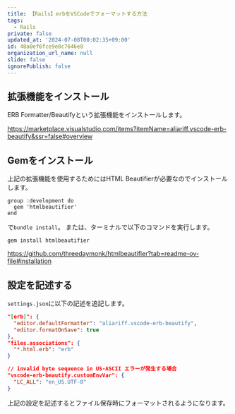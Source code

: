 ```yaml
---
title: 【Rails】erbをVSCodeでフォーマットする方法
tags:
  - Rails
private: false
updated_at: '2024-07-08T00:02:35+09:00'
id: 48a0ef6fce9e0c7646e8
organization_url_name: null
slide: false
ignorePublish: false
---
```

## 拡張機能をインストール

ERB Formatter/Beautifyという拡張機能をインストールします。

https://marketplace.visualstudio.com/items?itemName=aliariff.vscode-erb-beautify&ssr=false#overview

## Gemをインストール

上記の拡張機能を使用するためにはHTML Beautifierが必要なのでインストールします。

```Gemfile:Gemfile
group :development do
  gem 'htmlbeautifier'
end
```

で`bundle install`。
または、ターミナルで以下のコマンドを実行します。

```terminal:ターミナル
gem install htmlbeautifier
```

https://github.com/threedaymonk/htmlbeautifier?tab=readme-ov-file#installation

## 設定を記述する

`settings.json`に以下の記述を追記します。

```jsonc:settings.json
"[erb]": {
  "editor.defaultFormatter": "aliariff.vscode-erb-beautify",
  "editor.formatOnSave": true
},
"files.associations": {
  "*.html.erb": "erb"
}

// invalid byte sequence in US-ASCII エラーが発生する場合
"vscode-erb-beautify.customEnvVar": {
  "LC_ALL": "en_US.UTF-8"
}
```

上記の設定を記述するとファイル保存時にフォーマットされるようになります。
